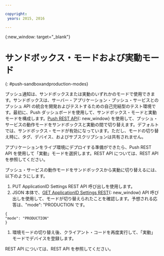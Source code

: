 ```yaml
---

copyright:
 years: 2015, 2016

---
```


{:new_window: target="_blank"}
# サンドボックス・モードおよび実動モード

{: #push-sandboxandproduction-modes}

プッシュ通知は、サンドボックスまたは実動のいずれかのモードで使用できます。サンドボックスは、サーバー・アプリケーション・プッシュ・サービスとのプッシュ API の統合を開発およびテストするための自己完結型のテスト環境です。最初に、Push ダッシュボードを使用して、サンドボックス・モードと実動モードを構成します。[Push REST API](https://mobile.{DomainName}/imfpushrestapidocs/){: new_window} を使用して、プッシュ・サービスの動作モードをサンドボックスと実動の間で切り替えます。デフォルトでは、サンドボックス・モードが有効になっています。ただし、モードの切り替え時に、タグ、デバイス、およびサブスクリプションは共有されません。


アプリケーションをライブ環境にデプロイする準備ができたら、Push REST API を使用して「実動」モードを選択します。REST API については、REST API を参照してください。

プッシュ・サービスの動作モードをサンドボックスから実動に切り替えるには、以下のようにします。

1. PUT ApplicationID Settings REST API 呼び出しを使用します。
2. JSON 本体で、[GET ApplicationID Settings REST](https://mobile.{DomainName}/imfpushrestapidocs/){: new_window} API 呼び出しを使用して、モードが切り替えられたことを確認します。予想される応答は、"mode": "PRODUCTION です。

 ```
 {
 "mode": "PRODUCTION"
 }
 ```
1. 環境モードの切り替え後、クライアント・コードを再度実行して、「実動」モードでデバイスを登録します。

REST API については、REST API を参照してください。
